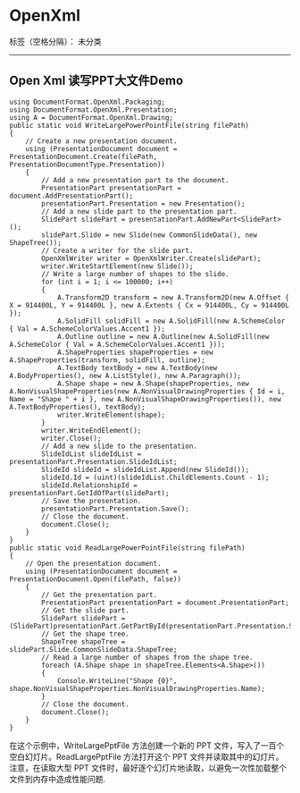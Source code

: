 ﻿# OpenXml

标签（空格分隔）： 未分类

---



## Open Xml 读写PPT大文件Demo ##

    using DocumentFormat.OpenXml.Packaging;
    using DocumentFormat.OpenXml.Presentation;
    using A = DocumentFormat.OpenXml.Drawing;
    public static void WriteLargePowerPointFile(string filePath)
    {
        // Create a new presentation document.
        using (PresentationDocument document = PresentationDocument.Create(filePath, PresentationDocumentType.Presentation))
        {
            // Add a new presentation part to the document.
            PresentationPart presentationPart = document.AddPresentationPart();
            presentationPart.Presentation = new Presentation();
            // Add a new slide part to the presentation part.
            SlidePart slidePart = presentationPart.AddNewPart<SlidePart>();
            slidePart.Slide = new Slide(new CommonSlideData(), new ShapeTree());
            // Create a writer for the slide part.
            OpenXmlWriter writer = OpenXmlWriter.Create(slidePart);
            writer.WriteStartElement(new Slide());
            // Write a large number of shapes to the slide.
            for (int i = 1; i <= 100000; i++)
            {
                A.Transform2D transform = new A.Transform2D(new A.Offset { X = 914400L, Y = 914400L }, new A.Extents { Cx = 914400L, Cy = 914400L });
                A.SolidFill solidFill = new A.SolidFill(new A.SchemeColor { Val = A.SchemeColorValues.Accent1 });
                A.Outline outline = new A.Outline(new A.SolidFill(new A.SchemeColor { Val = A.SchemeColorValues.Accent1 }));
                A.ShapeProperties shapeProperties = new A.ShapeProperties(transform, solidFill, outline);
                A.TextBody textBody = new A.TextBody(new A.BodyProperties(), new A.ListStyle(), new A.Paragraph());
                A.Shape shape = new A.Shape(shapeProperties, new A.NonVisualShapeProperties(new A.NonVisualDrawingProperties { Id = i, Name = "Shape " + i }, new A.NonVisualShapeDrawingProperties()), new A.TextBodyProperties(), textBody);
                writer.WriteElement(shape);
            }
            writer.WriteEndElement();
            writer.Close();
            // Add a new slide to the presentation.
            SlideIdList slideIdList = presentationPart.Presentation.SlideIdList;
            SlideId slideId = slideIdList.Append(new SlideId());
            slideId.Id = (uint)(slideIdList.ChildElements.Count - 1);
            slideId.RelationshipId = presentationPart.GetIdOfPart(slidePart);
            // Save the presentation.
            presentationPart.Presentation.Save();
            // Close the document.
            document.Close();
        }
    }
    public static void ReadLargePowerPointFile(string filePath)
    {
        // Open the presentation document.
        using (PresentationDocument document = PresentationDocument.Open(filePath, false))
        {
            // Get the presentation part.
            PresentationPart presentationPart = document.PresentationPart;
            // Get the slide part.
            SlidePart slidePart = (SlidePart)presentationPart.GetPartById(presentationPart.Presentation.SlideIdList.ChildElements[0].RelationshipId);
            // Get the shape tree.
            ShapeTree shapeTree = slidePart.Slide.CommonSlideData.ShapeTree;
            // Read a large number of shapes from the shape tree.
            foreach (A.Shape shape in shapeTree.Elements<A.Shape>())
            {
                Console.WriteLine("Shape {0}", shape.NonVisualShapeProperties.NonVisualDrawingProperties.Name);
            }
            // Close the document.
            document.Close();
        }
    }
    
在这个示例中，WriteLargePptFile 方法创建一个新的 PPT 文件，写入了一百个空白幻灯片。ReadLargePptFile 方法打开这个 PPT 文件并读取其中的幻灯片。注意，在读取大型 PPT 文件时，最好逐个幻灯片地读取，以避免一次性加载整个文件到内存中造成性能问题.






